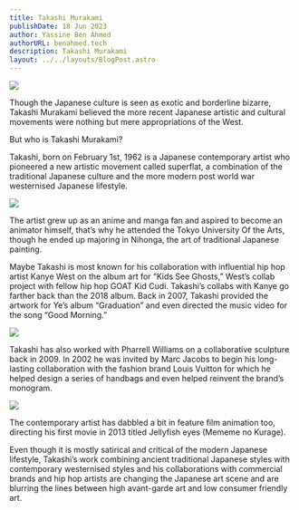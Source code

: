```yaml
---
title: Takashi Murakami
publishDate: 18 Jun 2023
author: Yassine Ben Ahmed
authorURL: benahmed.tech
description: Takashi Murakami
layout: ../../layouts/BlogPost.astro
---
```

<!--StartFragment-->

![](https://lh3.googleusercontent.com/K5jLxdTDF4DsN91ZpEu1r2RcF0CVynACxHT4INL_zP2JqcKvH56EboZnq_LTCdMIshvfUcLU7q6dTnS_G_Zs9YU5saRZFrF-cEHl2tIeUZRHkDn-s4iPd3Cw9he67AQbg8dikrEbQeyt7wgx44TqIg)



Though the Japanese culture is seen as exotic and borderline bizarre, Takashi Murakami believed the more recent Japanese artistic and cultural movements were nothing but mere appropriations of the West.



But who is Takashi Murakami?



Takashi, born on February 1st, 1962 is a Japanese contemporary artist who pioneered a new artistic movement called superflat, a combination of the traditional Japanese culture and the more modern post world war westernised Japanese lifestyle.



![](https://lh4.googleusercontent.com/oCZPA1vXl3omiv_gTNvnUDw1F4GdDvq0dZ8HD9UWQM7SqN82Qbg94yV2dz8CNMl-3JA67gaMH0W-6JiMTI3XvcZo8iiX80dD29EYUaMETWWzGjYu9k1iSOH0pRrlzw4z6TcQLegWM8t7fG8hFug7vQ)



The artist grew up as an anime and manga fan and aspired to become an animator himself, that’s why he attended the Tokyo University Of the Arts, though he ended up majoring in Nihonga, the art of traditional Japanese painting.



Maybe Takashi is most known for his collaboration with influential hip hop artist Kanye West on the album art for “Kids See Ghosts,” West’s collab project with fellow hip hop GOAT Kid Cudi. Takashi’s collabs with Kanye go farther back than the 2018 album. Back in 2007, Takashi provided the artwork for Ye’s album “Graduation” and even directed the music video for the song “Good Morning.”

![](https://lh3.googleusercontent.com/gWdQXFQkeFBvhOBYHqH66lEI8lxBLZIsEcTmwMvyj-5b8uXMDyPjrXcjnRCjxM763j2MByyLcSC5DI_uKuA5hBVP20EM86JkVJ1oUOqrO6h68uxWKKzKq3Vqh_Q0cGBp8WZ3P7jh5-j8yuNVF3IYyg)



Takashi has also worked with Pharrell Williams on a collaborative sculpture back in 2009. In 2002 he was invited by Marc Jacobs to begin his long-lasting collaboration with the fashion brand Louis Vuitton for which he helped design a series of handbags and even helped reinvent the brand’s monogram.



![](https://lh5.googleusercontent.com/5VbhzNbzv5izM9ZUIlerHcnrIIkEq8k42a4ImLD6MxvmawcpoPh9fK1UPhopNK-F19XM0bZ_5Kwk26Ik3t-oJ1NhuoaV-R8TZHvBGyxw6HoW95IbWLK08Q0IYqqLVGQ0nso0aBddo3ONMiMQF4svgg)



The contemporary artist has dabbled a bit in feature film animation too, directing his first movie in 2013 titled Jellyfish eyes (Mememe no Kurage).



Even though it is mostly satirical and critical of the modern Japanese lifestyle, Takashi’s work combining ancient traditional Japanese styles with contemporary westernised styles and his collaborations with commercial brands and hip hop artists are changing the Japanese art scene and are blurring the lines between high avant-garde art and low consumer friendly art.





<!--EndFragment-->